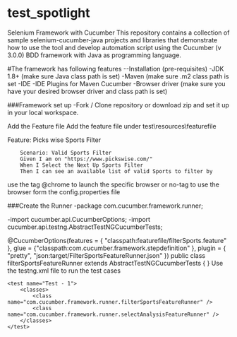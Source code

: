 # test_spotlight
Selenium Framework with Cucumber
This repository contains a collection of sample selenium-cucumber-java projects and libraries that demonstrate how to use the tool and develop automation script using the Cucumber (v 3.0.0) BDD framework with Java as programming language.

#The framework has following features
--Installation (pre-requisites)
-JDK 1.8+ (make sure Java class path is set)
-Maven (make sure .m2 class path is set
-IDE
-IDE Plugins for Maven Cucumber
-Browser driver (make sure you have your desired browser driver and class path is set)

###Framework set up
-Fork / Clone repository or download zip and set it up in your local workspace.

Add the Feature file
Add the feature file under test\resources\featurefile

Feature: Picks wise Sports Filter

        Scenario: Valid Sports Filter
        Given I am on "https://www.pickswise.com/"
        When I Select the Next Up Sports Filter
        Then I can see an available list of valid Sports to filter by
use the tag @chrome to launch the specific browser or no-tag to use the browser form the config.properties file

###Create the Runner
-package com.cucumber.framework.runner;

-import cucumber.api.CucumberOptions;
-import cucumber.api.testng.AbstractTestNGCucumberTests;

@CucumberOptions(features = { "classpath:featurefile/filterSports.feature" }, 
        glue = {"classpath:com.cucumber.framework.stepdefinition" },
        plugin = { "pretty", "json:target/FilterSportsFeatureRunner.json" })
public class filterSportsFeatureRunner extends AbstractTestNGCucumberTests {
}
Use the testng.xml file to run the test cases
<?xml version="1.0" encoding="UTF-8"?>
<!DOCTYPE suite SYSTEM "http://testng.org/testng-1.0.dtd">
<suite name="Suite">

    <test name="Test - 1">
        <classes>
            <class name="com.cucumber.framework.runner.filterSportsFeatureRunner" />
            <class name="com.cucumber.framework.runner.selectAnalysisFeatureRunner" />
        </classes>
    </test>
</suite>
